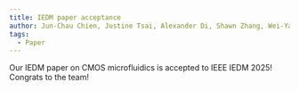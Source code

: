 ```yaml
---
title: IEDM paper acceptance
author: Jun-Chau Chien, Justine Tsai, Alexander Di, Shawn Zhang, Wei-Yang Weng
tags:
  - Paper
---
```


Our IEDM paper on CMOS microfluidics is accepted to IEEE IEDM 2025! Congrats to the team!
